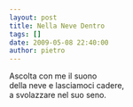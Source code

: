 ```yaml
---
layout: post
title: Nella Neve Dentro
tags: []
date: 2009-05-08 22:40:00
author: pietro
---
```

Ascolta con me il suono<br/>della neve e lasciamoci cadere,<br/>a svolazzare nel suo seno.
